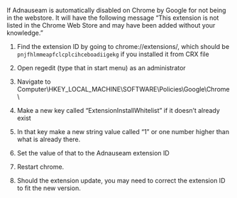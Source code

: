 If Adnauseam is automatically disabled on Chrome by Google for not being in the webstore. It will have the following message “This extension is not listed in the Chrome Web Store and may have been added without your knowledge.”
 
1. Find the extension ID by going to chrome://extensions/, which should be `pnjfhlmmeapfclcplcihceboadiigekg` if you installed it from CRX file

1. Open regedit (type that in start menu) as an administrator

1. Navigate to Computer\HKEY_LOCAL_MACHINE\SOFTWARE\Policies\Google\Chrome\

1. Make a new key called “ExtensionInstallWhitelist” if it doesn’t already exist

1. In that key make a new string value called “1” or one number higher than what is already there.

1. Set the value of that to the Adnauseam extension ID

1. Restart chrome.

1. Should the extension update, you may need to correct the extension ID to fit the new version.